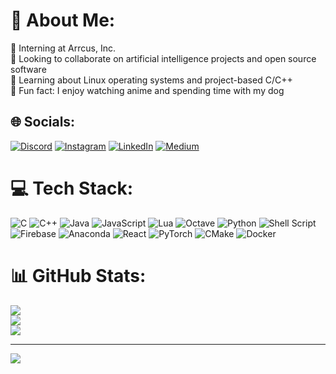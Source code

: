 # 💫 About Me:
🏢 Interning at Arrcus, Inc.<br>🤝 Looking to collaborate on artificial intelligence projects and open source software<br>📝 Learning about Linux operating systems and project-based C/C++<br>🐶  Fun fact: I enjoy watching anime and spending time with my dog


## 🌐 Socials:
[![Discord](https://img.shields.io/badge/Discord-%237289DA.svg?logo=discord&logoColor=white)](htttps://discord.gg/owhan#3489) [![Instagram](https://img.shields.io/badge/Instagram-%23E4405F.svg?logo=Instagram&logoColor=white)](https://instagram.com/prod.arhan) [![LinkedIn](https://img.shields.io/badge/LinkedIn-%230077B5.svg?logo=linkedin&logoColor=white)](https://linkedin.com/in/arhanjain) [![Medium](https://img.shields.io/badge/Medium-12100E?logo=medium&logoColor=white)](https://medium.com/@arhanjain) 

# 💻 Tech Stack:
![C](https://img.shields.io/badge/c-%2300599C.svg?style=for-the-badge&logo=c&logoColor=white) ![C++](https://img.shields.io/badge/c++-%2300599C.svg?style=for-the-badge&logo=c%2B%2B&logoColor=white) ![Java](https://img.shields.io/badge/java-%23ED8B00.svg?style=for-the-badge&logo=java&logoColor=white) ![JavaScript](https://img.shields.io/badge/javascript-%23323330.svg?style=for-the-badge&logo=javascript&logoColor=%23F7DF1E) ![Lua](https://img.shields.io/badge/lua-%232C2D72.svg?style=for-the-badge&logo=lua&logoColor=white) ![Octave](https://img.shields.io/badge/OCTAVE-darkblue?style=for-the-badge&logo=octave&logoColor=fcd683) ![Python](https://img.shields.io/badge/python-3670A0?style=for-the-badge&logo=python&logoColor=ffdd54) ![Shell Script](https://img.shields.io/badge/shell_script-%23121011.svg?style=for-the-badge&logo=gnu-bash&logoColor=white) ![Firebase](https://img.shields.io/badge/firebase-%23039BE5.svg?style=for-the-badge&logo=firebase) ![Anaconda](https://img.shields.io/badge/Anaconda-%2344A833.svg?style=for-the-badge&logo=anaconda&logoColor=white) ![React](https://img.shields.io/badge/react-%2320232a.svg?style=for-the-badge&logo=react&logoColor=%2361DAFB) ![PyTorch](https://img.shields.io/badge/PyTorch-%23EE4C2C.svg?style=for-the-badge&logo=PyTorch&logoColor=white) ![CMake](https://img.shields.io/badge/CMake-%23008FBA.svg?style=for-the-badge&logo=cmake&logoColor=white) ![Docker](https://img.shields.io/badge/docker-%230db7ed.svg?style=for-the-badge&logo=docker&logoColor=white)
# 📊 GitHub Stats:
![](https://github-readme-stats.vercel.app/api?username=arhanjain&theme=highcontrast&hide_border=false&include_all_commits=false&count_private=true)<br/>
![](https://github-readme-streak-stats.herokuapp.com/?user=arhanjain&theme=highcontrast&hide_border=false)<br/>
![](https://github-readme-stats.vercel.app/api/top-langs/?username=arhanjain&theme=highcontrast&hide_border=false&include_all_commits=false&count_private=true&layout=compact)

---
[![](https://visitcount.itsvg.in/api?id=arhanjain&label=Profile%20Views&color=12&icon=6&pretty=true)](https://visitcount.itsvg.in)
